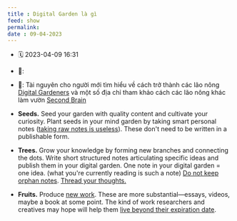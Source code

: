 ```yaml
---
title : Digital Garden là gì
feed: show
permalink: 
date : 09-04-2023
---
```


- 🗓 2023-04-09 16:31
- 🔗: 
- 💎: Tài nguyên cho người mới tìm hiểu về cách trở thành các lão nông [Digital Gardeners](https://github.com/MaggieAppleton/digital-gardeners) và một số địa chỉ tham khảo cách các lão nông khác làm vườn [Second Brain](https://github.com/KasperZutterman/Second-Brain)

-   **Seeds.** Seed your garden with quality content and cultivate your curiosity. Plant seeds in your mind garden by taking smart personal notes ([taking raw notes is useless](https://www.mentalnodes.com/taking-raw-notes-is-useless)). These don't need to be written in a publishable form.
-   **Trees.** Grow your knowledge by forming new branches and connecting the dots. Write short structured notes articulating specific ideas and publish them in your digital garden. One note in your digital garden = one idea. (what you're currently reading is such a note) [Do not keep orphan notes](https://www.mentalnodes.com/do-not-keep-orphan-notes). [Thread your thoughts.](https://www.mentalnodes.com/threaded-thinking-instead-of-linear-thinking)
-   **Fruits.** Produce [new work](https://www.mentalnodes.com/on-the-newness-of-ideas). These are more substantial—essays, videos, maybe a book at some point. The kind of work researchers and creatives may hope will help them [live beyond their expiration date](https://www.mentalnodes.com/living-beyond-your-expiration-date).



